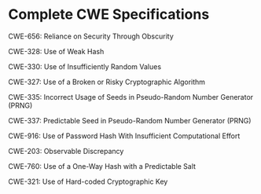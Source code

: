 

# Complete CWE Specifications

CWE-656: Reliance on Security Through Obscurity

CWE-328: Use of Weak Hash

CWE-330: Use of Insufficiently Random Values

CWE-327: Use of a Broken or Risky Cryptographic Algorithm

CWE-335: Incorrect Usage of Seeds in Pseudo-Random Number Generator (PRNG)

CWE-337: Predictable Seed in Pseudo-Random Number Generator (PRNG)

CWE-916: Use of Password Hash With Insufficient Computational Effort

CWE-203: Observable Discrepancy

CWE-760: Use of a One-Way Hash with a Predictable Salt

CWE-321: Use of Hard-coded Cryptographic Key
